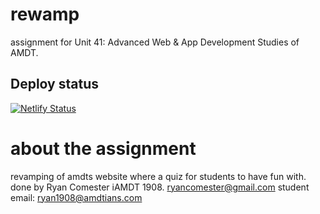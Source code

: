 # rewamp

assignment for Unit 41: Advanced Web &amp; App Development Studies of AMDT.

## Deploy status

[![Netlify Status](https://api.netlify.com/api/v1/badges/2fc64cdf-772c-47f3-9a18-a255d970c86b/deploy-status)](https://app.netlify.com/sites/amdt-rewamp-ryan-1908/deploys)

# about the assignment

revamping of amdts website where a quiz for students to have fun with. done by Ryan Comester iAMDT 1908.
ryancomester@gmail.com
student email: ryan1908@amdtians.com
